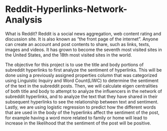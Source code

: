 # Reddit-Hyperlinks-Network-Analysis

What is Reddit?
Reddit is a social news aggregation, web content rating and discussion site. It is also known as “the front page of the internet”. Anyone can create an account and post contents to share, such as links, texts, images and videos. It has grown to become the seventh most visited sites in the United States, and the 18th most visited sites in the world. 


The objective for this project is to use the title and body portions of subreddit hyperlinks to first analyze the sentiment of hyperlinks. This will be done using a previously assigned properties column that was categorized using Linguistic Inquiry and Word Count(LIWC) to determine the sentiment of the text in the subreddit posts. Then, we will calculate eigen centralities of both title and body to attempt to analyze the influencers in the network of subreddit hyperlinks, and to analyze the text that they have shared in their subsequent hyperlinks to see the relationship between text and sentiment. Lastly, we are using logistic regression to predict how the different words that are used in the body of the hyperlinks affect the sentiment of the post, for example having a word more related to family or home will lead to increase in the likelihood that the sentiment of the post will be positive.
